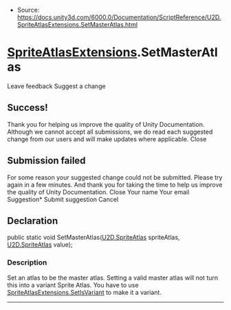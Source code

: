 * Source: https://docs.unity3d.com/6000.0/Documentation/ScriptReference/U2D.SpriteAtlasExtensions.SetMasterAtlas.html

#  [SpriteAtlasExtensions](https://docs.unity3d.com/6000.0/Documentation/ScriptReference/U2D.SpriteAtlasExtensions.html).SetMasterAtlas
Leave feedback
Suggest a change
## Success!
Thank you for helping us improve the quality of Unity Documentation. Although we cannot accept all submissions, we do read each suggested change from our users and will make updates where applicable.
Close
## Submission failed
For some reason your suggested change could not be submitted. Please <a>try again</a> in a few minutes. And thank you for taking the time to help us improve the quality of Unity Documentation.
Close
Your name Your email Suggestion* Submit suggestion
Cancel
## Declaration
public static void SetMasterAtlas([U2D.SpriteAtlas](https://docs.unity3d.com/6000.0/Documentation/ScriptReference/U2D.SpriteAtlas.html) spriteAtlas, [U2D.SpriteAtlas](https://docs.unity3d.com/6000.0/Documentation/ScriptReference/U2D.SpriteAtlas.html) value); 
### Description
Set an atlas to be the master atlas.
Setting a valid master atlas will not turn this into a variant Sprite Atlas. You have to use [SpriteAtlasExtensions.SetIsVariant](https://docs.unity3d.com/6000.0/Documentation/ScriptReference/U2D.SpriteAtlasExtensions.SetIsVariant.html) to make it a variant.
* * *
